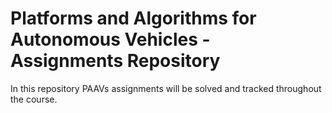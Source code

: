 # Platforms and Algorithms for Autonomous Vehicles - Assignments Repository

In this repository PAAVs assignments will be solved and tracked throughout the course.
